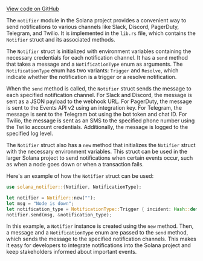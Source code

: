 
[View code on GitHub](https://github.com/solana-labs/solana/tree/master/na/notifier)

The `notifier` module in the Solana project provides a convenient way to send notifications to various channels like Slack, Discord, PagerDuty, Telegram, and Twilio. It is implemented in the `lib.rs` file, which contains the `Notifier` struct and its associated methods.

The `Notifier` struct is initialized with environment variables containing the necessary credentials for each notification channel. It has a `send` method that takes a message and a `NotificationType` enum as arguments. The `NotificationType` enum has two variants: `Trigger` and `Resolve`, which indicate whether the notification is a trigger or a resolve notification.

When the `send` method is called, the `Notifier` struct sends the message to each specified notification channel. For Slack and Discord, the message is sent as a JSON payload to the webhook URL. For PagerDuty, the message is sent to the Events API v2 using an integration key. For Telegram, the message is sent to the Telegram bot using the bot token and chat ID. For Twilio, the message is sent as an SMS to the specified phone number using the Twilio account credentials. Additionally, the message is logged to the specified log level.

The `Notifier` struct also has a `new` method that initializes the `Notifier` struct with the necessary environment variables. This struct can be used in the larger Solana project to send notifications when certain events occur, such as when a node goes down or when a transaction fails.

Here's an example of how the `Notifier` struct can be used:

```rust
use solana_notifier::{Notifier, NotificationType};

let notifier = Notifier::new("");
let msg = "Node is down";
let notification_type = NotificationType::Trigger { incident: Hash::default() };
notifier.send(msg, &notification_type);
```

In this example, a `Notifier` instance is created using the `new` method. Then, a message and a `NotificationType` enum are passed to the `send` method, which sends the message to the specified notification channels. This makes it easy for developers to integrate notifications into the Solana project and keep stakeholders informed about important events.